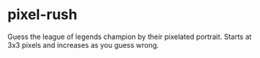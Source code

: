 # pixel-rush
Guess the league of legends champion by their pixelated portrait. Starts at 3x3 pixels and increases as you guess wrong. 
